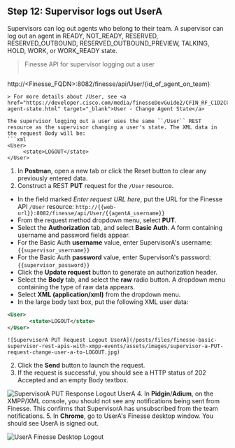 ## Step 12: Supervisor logs out UserA

Supervisors can log out agents who belong to their team. A supervisor can log out an agent in READY, NOT_READY, RESERVED, RESERVED_OUTBOUND, RESERVED_OUTBOUND_PREVIEW, TALKING, HOLD, WORK, or WORK_READY state. 

> Finesse API for supervisor logging out a user
>  ```http
http://<Finesse_FQDN>:8082/finesse/api/User/{id_of_agent_on_team}
```
> For more details about /User, see <a href="https://developer.cisco.com/media/finesseDevGuide2/CFIN_RF_C1D2CCD7_00_change-agent-state.html" target="_blank">User - Change Agent State</a>

The supervisor logging out a user uses the same ``/User`` REST resource as the supervisor changing a user's state. The XML data in the request Body will be:
```xml
<User>
     <state>LOGOUT</state>
</User>
```

1. In **Postman**, open a new tab or click the Reset button to clear any previously entered data.
2. Construct a REST **PUT** request for the ``/User`` resource.
 * In the field marked *Enter request URL here*, put the URL for the Finesse API ``/User`` resource:
  ``http://{{web-url}}:8082/finesse/api/User/{{agentA_username}}``
 * From the request method dropdown menu, select **PUT**.
 * Select the **Authorization** tab, and select **Basic Auth**. A form containing username and password fields appear.
 * For the Basic Auth **username** value, enter SupervisorA's username: ``{{supervisor_username}}``
 * For the Basic Auth **password** value, enter SupervisorA's password: ``{{supervisor_password}}``
 * Click the **Update request** button to generate an authorization header.
 * Select the **Body** tab, and select the **raw** radio button. A dropdown menu containing the type of raw data appears.
 * Select **XML (application/xml)** from the dropdown menu.
 * In the large body text box, put the following XML user data:
 ```xml
<User>
        <state>LOGOUT</state>
</User>
```

    ![SupervisorA PUT Request Logout UserA](/posts/files/finesse-basic-supervisor-rest-apis-with-xmpp-events/assets/images/supervisor-a-PUT-request-change-user-a-to-LOGOUT.jpg)
2. Click the **Send** button to launch the request.
3. If the request is successful, you should see a HTTP status of 202 Accepted and an empty Body textbox.

 ![SupervisorA PUT Response Logout UserA](/posts/files/finesse-basic-supervisor-rest-apis-with-xmpp-events/assets/images/supervisor-a-PUT-response-change-user-a-to-LOGOUT.jpg)
4. In **Pidgin**/**Adium**, on the XMPP/XML console, you should not see any notifications being sent from Finesse. This confirms that SupervisorA has unsubscribed from the team notifications.
5. In **Chrome**, go to UserA's Finesse desktop window. You should see UserA is signed out.

 ![UserA Finesse Desktop Logout](/posts/files/finesse-basic-supervisor-rest-apis-with-xmpp-events/assets/images/user-a-finesse-desktop-after-supervisor-a-logout.jpg)